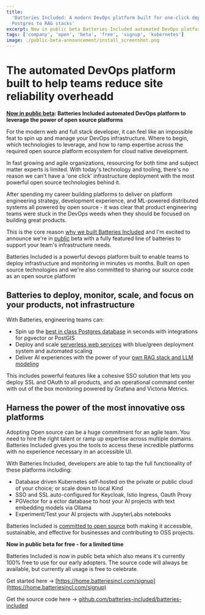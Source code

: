 ```yaml
---
title:
  'Batteries Included: A modern DevOps platform built for one-click deployments,
  Postgres to RAG stacks'
excerpt: Now in public beta Batteries Included automated DevOps platform
tags: ['company', 'open', 'beta', 'free', 'signup', 'kubernetes']
image: ./public-beta-announcement/install_screenshot.png
---
```


# The automated DevOps platform built to help teams reduce site reliability overheadd

**[Now in public beta](https://home.batteriesincl.com/signup):
Batteries Included automated DevOps platform to leverage the power of open
source platforms**

For the modern web and full stack developer, it can feel like an impossible feat
to spin up and manage your DevOps infrastructure. Where to begin, which
technologies to leverage, and how to ramp expertise across the required open
source platform ecosystem for cloud native development.

In fast growing and agile organizations, resourcing for both time and subject
matter experts is limited. With today's technology and tooling, there's no
reason we can't have a 'one click' infrastructure deployment with the most
powerful open source technologies behind it.

After spending my career building platforms to deliver on platform engineering
strategy, development experience, and ML-powered distributed systems all powered
by open source - it was clear that product engineering teams were stuck in the
DevOps weeds when they should be focused on building great products.

This is the core reason
[why we built Batteries Included](https://www.batteriesincl.com/posts/vision)
and I'm excited to announce we're in
[public](https://www.batteriesincl.com/posts/fairsource) beta with a fully
featured line of batteries to support your team's infrastructure needs.

Batteries Included is a powerful devops platform built to enable teams to deploy
infrastructure and monitoring in minutes vs months. Built on open source
technologies and we're also committed to sharing our source code as an open
source platform

## Batteries to deploy, monitor, scale, and focus on your products, not infrastructure

With Batteries, engineering teams can:

- Spin up the
  [best in class Postgres database](https://www.batteriesincl.com/solutions/database)
  in seconds with integrations for pgvector or PostGIS
- Deploy and scale
  [serverless web services](https://www.batteriesincl.com/solutions/web-deploy)
  with blue/green deployment system and automated scaling
- Deliver AI experiences with the power of your
  [own RAG stack and LLM modeling](https://www.batteriesincl.com/solutions/ai)

This includes powerful features like a cohesive SSO solution that lets you
deploy SSL and OAuth to all products, and an operational command center with out
of the box monitoring powered by Grafana and Victoria Metrics.

## Harness the power of the most innovative oss platforms

Adopting Open source can be a huge commitment for an agile team. You need to
hire the right talent or ramp up expertise across multiple domains. Batteries
Included gives you the tools to access these incredible platforms with no
experience necessary in an accessible UI.

With Batteries Included, developers are able to tap the full functionality of
these platforms including:

- Database driven Kubernetes self-hosted on the private or public cloud of your
  choice; or scale down to local Kind
- SSO and SSL auto-configured for Keycloak, Istio Ingress, Oauth Proxy
- PGVector for a ector database to host your AI projects with text embedding
  models via Ollama
- Experiment/Test your AI projects with JupyterLabs notebooks

Batteries Included is
[committed to open source](https://www.batteriesincl.com/posts/open-source-payoff)
both making it accessible, sustainable, and effective for businesses and
contributing to OSS projects.

**Now in public beta for free - for a limited time**

Batteries Included is now in public beta which also means it's currently 100%
free to use for our early adopters. The source code will always be available,
but currently all usage is free to celebrate.

Get started here →
[https://home.batteriesincl.com/signup](https://home.batteriesincl.com/signup)

Get the source code here →
[github.com/batteries-included/batteries-included](https://github.com/batteries-included/batteries-included)
